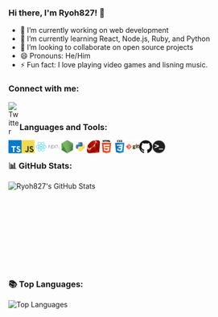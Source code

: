### Hi there, I'm Ryoh827! 👋

- 🔭 I’m currently working on web development
- 🌱 I’m currently learning React, Node.js, Ruby, and Python
- 👯 I’m looking to collaborate on open source projects
- 😄 Pronouns: He/Him
- ⚡ Fun fact: I love playing video games and lisning music.
<!--
- 📫 How to reach me: [Email](mailto:your_email@example.com)
-->

### Connect with me:
[<img align="left" alt="Twitter" width="22px" src="https://cdn.jsdelivr.net/npm/simple-icons@v3/icons/twitter.svg" />][twitter]

[twitter]: https://twitter.com/Ryoh827

<br />

### Languages and Tools:

<img align="left" alt="TypeScript" width="26px" src="https://raw.githubusercontent.com/github/explore/main/topics/typescript/typescript.png" />
<img align="left" alt="JavaScript" width="26px" src="https://raw.githubusercontent.com/github/explore/main/topics/javascript/javascript.png" />
<img align="left" alt="React" width="26px" src="https://raw.githubusercontent.com/github/explore/main/topics/react/react.png" />
<img align="left" alt="nextjs" width="26px" src="https://raw.githubusercontent.com/github/explore/main/topics/nextjs/nextjs.png" />
<img align="left" alt="Node.js" width="26px" src="https://raw.githubusercontent.com/github/explore/main/topics/nodejs/nodejs.png" />
<img align="left" alt="Python" width="26px" src="https://raw.githubusercontent.com/github/explore/main/topics/python/python.png" />
<img align="left" alt="Ruby" width="26px" src="https://raw.githubusercontent.com/github/explore/main/topics/ruby/ruby.png" />
<img align="left" alt="HTML5" width="26px" src="https://raw.githubusercontent.com/github/explore/main/topics/html/html.png" />
<img align="left" alt="CSS3" width="26px" src="https://raw.githubusercontent.com/github/explore/main/topics/css/css.png" />
<img align="left" alt="Git" width="26px" src="https://raw.githubusercontent.com/github/explore/main/topics/git/git.png" />
<img align="left" alt="GitHub" width="26px" src="https://raw.githubusercontent.com/github/explore/main/topics/github/github.png" />
<img align="left" alt="Terminal" width="26px" src="https://raw.githubusercontent.com/github/explore/main/topics/terminal/terminal.png" />

<br />

### 📊 GitHub Stats:


<img align="left" alt="Ryoh827's GitHub Stats" src="https://github-readme-stats.vercel.app/api?username=Ryoh827&show_icons=true&hide_border=true&theme=dark" />　　

<br/><br/><br/><br/><br/><br/><br/><br/>

### 📚 Top Languages:

<img align="left" alt="Top Languages" src="https://github-readme-stats.vercel.app/api/top-langs/?username=Ryoh827&layout=compact&theme=dark" />

<!--
**Ryoh827/Ryoh827** is a ✨ _special_ ✨ repository because its `README.md` (this file) appears on your GitHub profile.

Here are some ideas to get you started:

- 🔭 I’m currently working on ...
- 🌱 I’m currently learning ...
- 👯 I’m looking to collaborate on ...
- 🤔 I’m looking for help with ...
- 💬 Ask me about ...
- 📫 How to reach me: ...
- 😄 Pronouns: ...
- ⚡ Fun fact: ...
-->
